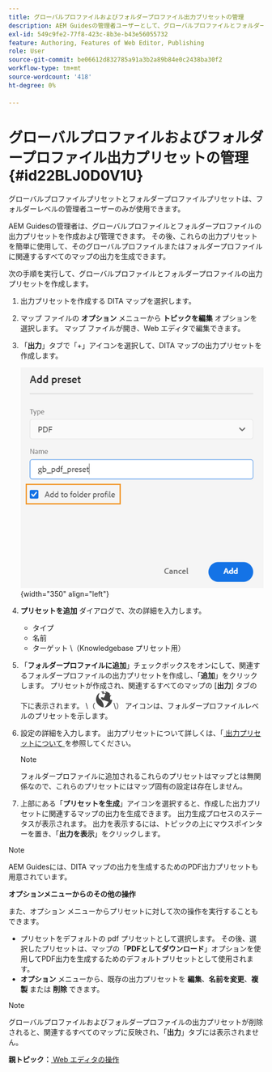 ```yaml
---
title: グローバルプロファイルおよびフォルダープロファイル出力プリセットの管理
description: AEM Guidesの管理者ユーザーとして、グローバルプロファイルとフォルダープロファイルの出力プリセットを作成、編集、名前変更、複製、削除する方法について説明します。
exl-id: 549c9fe2-77f8-423c-8b3e-b43e56055732
feature: Authoring, Features of Web Editor, Publishing
role: User
source-git-commit: be06612d832785a91a3b2a89b84e0c2438ba30f2
workflow-type: tm+mt
source-wordcount: '418'
ht-degree: 0%

---
```


# グローバルプロファイルおよびフォルダープロファイル出力プリセットの管理 {#id22BLJ0D0V1U}

グローバルプロファイルプリセットとフォルダープロファイルプリセットは、フォルダーレベルの管理者ユーザーのみが使用できます。

AEM Guidesの管理者は、グローバルプロファイルとフォルダープロファイルの出力プリセットを作成および管理できます。 その後、これらの出力プリセットを簡単に使用して、そのグローバルプロファイルまたはフォルダープロファイルに関連するすべてのマップの出力を生成できます。

次の手順を実行して、グローバルプロファイルとフォルダープロファイルの出力プリセットを作成します。

1. 出力プリセットを作成する DITA マップを選択します。
1. マップ ファイルの **オプション** メニューから **トピックを編集** オプションを選択します。 マップ ファイルが開き、Web エディタで編集できます。
1. 「**出力**」タブで「+」アイコンを選択して、DITA マップの出力プリセットを作成します。

   ![](images/add-global-output-preset.png){width="350" align="left"}

1. **プリセットを追加** ダイアログで、次の詳細を入力します。
   - タイプ
   - 名前
   - ターゲット \（Knowledgebase プリセット用）
1. 「**フォルダープロファイルに追加**」チェックボックスをオンにして、関連するフォルダープロファイルの出力プリセットを作成し、「**追加**」をクリックします。 プリセットが作成され、関連するすべてのマップの [**出力**] タブの下に表示されます。 \（![](images/global-preset-icon.svg)\） アイコンは、フォルダープロファイルレベルのプリセットを示します。
1. 設定の詳細を入力します。 出力プリセットについて詳しくは、「[ 出力プリセットについて ](./generate-output-understand-presets.md) を参照してください。

   >[!NOTE]
   >
   > フォルダープロファイルに追加されるこれらのプリセットはマップとは無関係なので、これらのプリセットにはマップ固有の設定は存在しません。

1. 上部にある「**プリセットを生成**」アイコンを選択すると、作成した出力プリセットに関連するマップの出力を生成できます。 出力生成プロセスのステータスが表示されます。 出力を表示するには、トピックの上にマウスポインターを置き、「**出力を表示**」をクリックします。

>[!NOTE]
>
> AEM Guidesには、DITA マップの出力を生成するためのPDF出力プリセットも用意されています。

**オプションメニューからのその他の操作**

また、オプション メニューからプリセットに対して次の操作を実行することもできます。

- プリセットをデフォルトの pdf プリセットとして選択します。 その後、選択したプリセットは、マップの「**PDFとしてダウンロード**」オプションを使用してPDF出力を生成するためのデフォルトプリセットとして使用されます。
- **オプション** メニューから、既存の出力プリセットを **編集**、**名前を変更**、**複製** または **削除** できます。

>[!NOTE]
>
> グローバルプロファイルおよびフォルダープロファイルの出力プリセットが削除されると、関連するすべてのマップに反映され、「**出力**」タブには表示されません。

**親トピック：**[ Web エディタの操作 ](web-editor.md)
